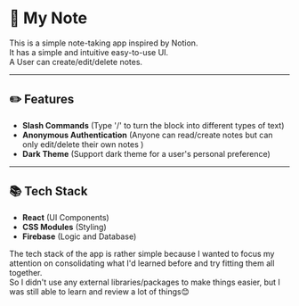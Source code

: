 # 📗 My Note

This is a simple note-taking app inspired by Notion.\
It has a simple and intuitive easy-to-use UI.\
A User can create/edit/delete notes.

---

## ✏️ Features

- **Slash Commands** (Type '/' to turn the block into different types of text)
- **Anonymous Authentication** (Anyone can read/create notes but can only edit/delete their own notes )
- **Dark Theme** (Support dark theme for a user's personal preference)

---

## 📚 Tech Stack

- **React** (UI Components)
- **CSS Modules** (Styling)
- **Firebase** (Logic and Database)

The tech stack of the app is rather simple because I wanted to focus my attention on consolidating what I'd learned before and try fitting them all together.\
So I didn't use any external libraries/packages to make things easier, but I was still able to learn and review a lot of things😊
